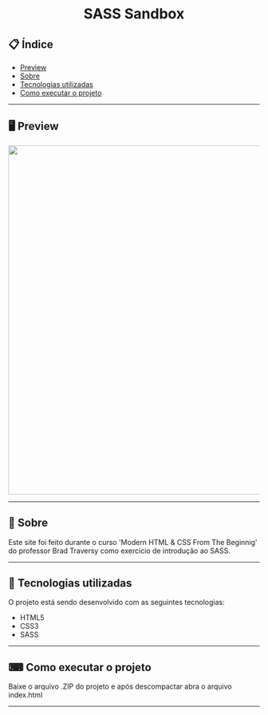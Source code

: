 <h1 align="center">
  SASS Sandbox
</h1>

## 📋 Índice

- [Preview](#-Preview)
- [Sobre](#-Sobre)
- [Tecnologias utilizadas](#-Tecnologias-utilizadas)
- [Como executar o projeto](#-Como-executar-o-projeto)

---

## 🖥 Preview

<p align="center">
  <img src="img/layout.png" width="700" >
</p>

---

## 📖 Sobre 

Este site foi feito durante o curso 'Modern HTML & CSS From The Beginnig' do professor Brad Traversy como exercício de introdução ao SASS. 

---

## 🚀 Tecnologias utilizadas
O projeto está sendo desenvolvido com as seguintes tecnologias:
- HTML5
- CSS3
- SASS

---

## ⌨ Como executar o projeto

Baixe o arquivo .ZIP do projeto e após descompactar abra o arquivo index.html

---

